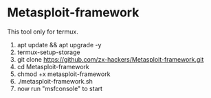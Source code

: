 # Metasploit-framework

This tool only for termux.

1. apt update && apt upgrade -y
2. termux-setup-storage
3. git clone https://github.com/zx-hackers/Metasploit-framework.git
4. cd Metasploit-framework
5. chmod +x metasploit-framework
6. ./metasploit-framework.sh
7. now run "msfconsole" to start
